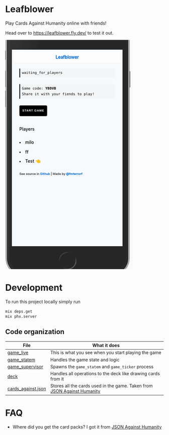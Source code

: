 # Leafblower

Play Cards Against Humanity online with friends!

Head over to https://leafblower.fly.dev/ to test it out.


![Demo](./docs/mobile_demo.gif)


# Development

To run this project locally simply run

    mix deps.get
    mix phx.server

## Code organization

|   File    |   What it does |
| --------- | --------------- |
| [game_live](./lib/leafblower_web/controllers/game_live.ex) | This is what you see when you start playing the game |
| [game_statem](./lib/leafblower/game_statem.ex) | Handles the game state and logic |
| [game_supervisor](./lib/leafblower/game_supervisor.ex) | Spawns the `game_statem` and `game_ticker` process |
| [deck](./lib/leafblower/deck.ex) | Handles all operations to the deck like drawing cards from it |
| [cards_against.json](./priv/cards_against.json) |  Stores all the cards used in the game. Taken from [JSON Against Humanity](https://github.com/crhallberg/json-against-humanity) |

# FAQ

- Where did you get the card packs?  I got it from [JSON Against Humanity](https://github.com/crhallberg/json-against-humanity)